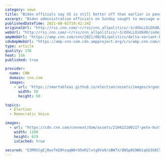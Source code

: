 ```yaml
---
category: news
title: "Biden officials say US is still better off than earlier in pandemic despite new steps to fight Delta variant"
excerpt: "Biden administration officials on Sunday sought to message urgent steps taken last week to contain an increase in Delta variant Covid-19 cases as necessary to keep Americans safe, even as they said the country remains in a far better place than earlier in the pandemic.\n    \n"
publishedDateTime: 2021-08-01T19:42:24Z
originalUrl: "http://rss.cnn.com/~r/rss/cnn_allpolitics/~3/dXkLLOiOXd0/index.html"
webUrl: "http://rss.cnn.com/~r/rss/cnn_allpolitics/~3/dXkLLOiOXd0/index.html"
ampWebUrl: "https://amp.cnn.com/cnn/2021/08/01/politics/delta-variant-biden-administration-covid-vaccine-requirements/index.html"
cdnAmpWebUrl: "https://amp-cnn-com.cdn.ampproject.org/c/s/amp.cnn.com/cnn/2021/08/01/politics/delta-variant-biden-administration-covid-vaccine-requirements/index.html"
type: article
quality: 156
heat: 156
published: true

provider:
  name: CNN
  domain: cnn.com
  images:
    - url: "https://smartableai.github.io/election/assets/images/organizations/cnn.com-50x50.jpg"
      width: 50
      height: 50

topics:
  - Election
  - Democratic Voice

images:
  - url: "https://cdn.cnn.com/cnnnext/dam/assets/210422100217-pete-buttigieg-0409-super-tease.jpg"
    width: 1100
    height: 619
    isCached: true

secured: "E3M9SCgEj8wsTmI8hsqqWOrU5eR2lvtg6Va9/oBWTX/QN5p8G9WUiqGU3G8C5WxBML7kj2nwA2w32gJtW9CC1DDQcU5OxAw7I+EAfxZTD5jv9EIztspfbuMsl/EHIn5ItT5+bsHuJrYDN4Ybjpna5EWq9ohOoL4OcwWLF1ScyvACQeu9TjF0L5oWG5HcDHdSg5/CwtgHywSohV8z/aTY04Vm8Est74ol2Kah1VQ32ObvMusO+ZwW8+/YgsgO555m4I6/yvAY0loEScBzUO37jojlrvySkp5HHpPPjwLwKFPWAvNBTT4o03vKumdovDL3d4S+HLTi1x3yN9yuFYADWGGJ1pURImEqjww6/dgciz8=;mWH+K1s4eu+KwTOXwafvWA=="
---
```



